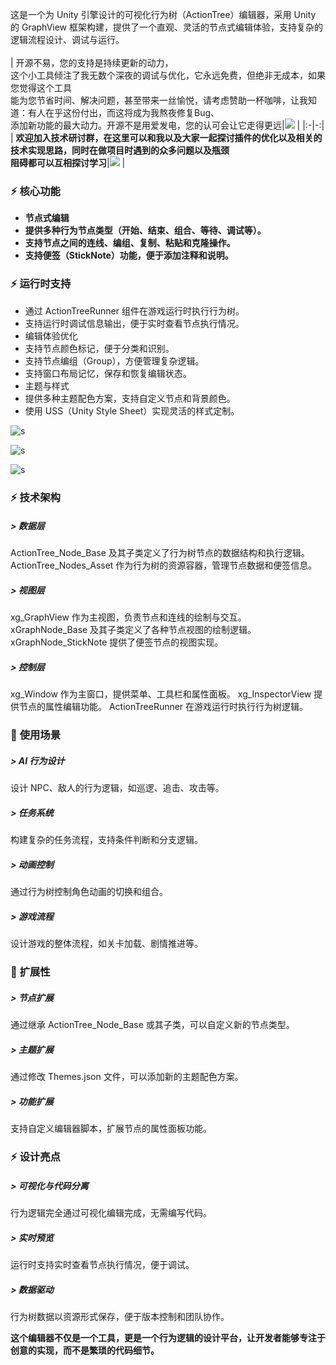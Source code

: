 这是一个为 Unity 引擎设计的可视化行为树（ActionTree）编辑器，采用 Unity 的 GraphView 框架构建，提供了一个直观、灵活的节点式编辑体验，支持复杂的逻辑流程设计、调试与运行。
<br>
<br>
| 开源不易，您的支持是持续更新的动力，<br>这个小工具倾注了我无数个深夜的调试与优化，它永远免费，但绝非无成本，如果您觉得这个工具<br>能为您节省时间、解决问题，甚至带来一丝愉悦，请考虑赞助一杯咖啡，让我知道：有人在乎这份付出，而这将成为我熬夜修复Bug、<br>添加新功能的最大动力。开源不是用爱发电，您的认可会让它走得更远|![](Docs/donate.jpg) |
|:-|-:|
| **欢迎加入技术研讨群，在这里可以和我以及大家一起探讨插件的优化以及相关的技术实现思路，同时在做项目时遇到的众多问题以及瓶颈<br>阻碍都可以互相探讨学习**|![](Docs/qqgroups.jpg) |
<br>

### :zap: **核心功能**
 
-  **节点式编辑** 
-  **提供多种行为节点类型（开始、结束、组合、等待、调试等）。** 
-  **支持节点之间的连线、编组、复制、粘贴和克隆操作。** 
-  **支持便签（StickNote）功能，便于添加注释和说明。** 

### :zap: **运行时支持** 

-  通过 ActionTreeRunner 组件在游戏运行时执行行为树。
-  支持运行时调试信息输出，便于实时查看节点执行情况。
-  编辑体验优化
-  支持节点颜色标记，便于分类和识别。
-  支持节点编组（Group），方便管理复杂逻辑。
-  支持窗口布局记忆，保存和恢复编辑状态。
-  主题与样式
-  提供多种主题配色方案，支持自定义节点和背景颜色。
-  使用 USS（Unity Style Sheet）实现灵活的样式定制。

![s](Docs/pic_0.png)

![s](Docs/pic_1.png)

![s](Docs/pic_2.png)

### :zap: **技术架构** 

##### > **数据层** 
ActionTree_Node_Base 及其子类定义了行为树节点的数据结构和执行逻辑。
ActionTree_Nodes_Asset 作为行为树的资源容器，管理节点数据和便签信息。

##### > **视图层** 
xg_GraphView 作为主视图，负责节点和连线的绘制与交互。
xGraphNode_Base 及其子类定义了各种节点视图的绘制逻辑。
xGraphNode_StickNote 提供了便签节点的视图实现。

##### > **控制层** 
xg_Window 作为主窗口，提供菜单、工具栏和属性面板。
xg_InspectorView 提供节点的属性编辑功能。
ActionTreeRunner 在游戏运行时执行行为树逻辑。

###   :beginner:   **使用场景** 

##### > AI 行为设计
设计 NPC、敌人的行为逻辑，如巡逻、追击、攻击等。

##### > **任务系统** 
构建复杂的任务流程，支持条件判断和分支逻辑。

##### > **动画控制** 
通过行为树控制角色动画的切换和组合。

##### > **游戏流程** 
设计游戏的整体流程，如关卡加载、剧情推进等。

###  :electric_plug:  **扩展性** 

##### > **节点扩展** 
通过继承 ActionTree_Node_Base 或其子类，可以自定义新的节点类型。

##### > **主题扩展** 
通过修改 Themes.json 文件，可以添加新的主题配色方案。

##### > **功能扩展** 
支持自定义编辑器脚本，扩展节点的属性面板功能。

###  :zap:  **设计亮点** 

##### > **可视化与代码分离** 
行为逻辑完全通过可视化编辑完成，无需编写代码。

##### > **实时预览** 
运行时支持实时查看节点执行情况，便于调试。

##### > **数据驱动** 
行为树数据以资源形式保存，便于版本控制和团队协作。

 **这个编辑器不仅是一个工具，更是一个行为逻辑的设计平台，让开发者能够专注于创意的实现，而不是繁琐的代码细节。** 
